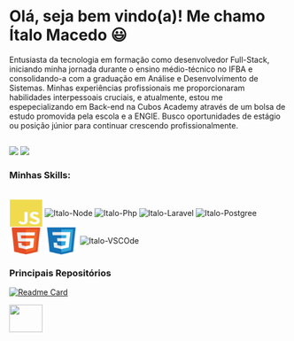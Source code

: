 # Olá, seja bem vindo(a)! Me chamo Ítalo Macedo 😃

Entusiasta da tecnologia em formação como desenvolvedor Full-Stack, iniciando minha jornada durante o ensino médio-técnico no IFBA e consolidando-a com a graduação em Análise e Desenvolvimento de Sistemas. Minhas experiências profissionais me proporcionaram habilidades interpessoais cruciais, e atualmente, estou me espepecializando em Back-end na Cubos Academy através de um bolsa de estudo promovida pela escola e a ENGIE. Busco oportunidades de estágio ou posição júnior para continuar crescendo profissionalmente.

##

<div>
  <a href="https://github.com/ItaloMac/github-readme-stats" style="display: inline-block;">
    <img height=180 src="https://github-readme-stats.vercel.app/api?username=ItaloMac&show_icons=true&theme=dracula" />
  </a>
  <a href="https://github.com/ItaloMac/convoychat" style="display: inline-block;">
    <img height=180 src="https://github-readme-stats.vercel.app/api/top-langs?username=ItaloMac&layout=compact&langs_count=8&card_width=320&theme=dracula" />
  </a>
</div>


### Minhas Skills:
<div style="display: inline_block"><br>
  <img align="center" alt="Italo-Js" height="50" width="60" src="https://raw.githubusercontent.com/devicons/devicon/master/icons/javascript/javascript-plain.svg">
  <img align="center" alt="Italo-Node" height="50" width="60" src="https://cdn.jsdelivr.net/gh/devicons/devicon@latest/icons/nodejs/nodejs-original.svg" />
  <img align="center" alt="Italo-Php" height="50" width="60" src="https://cdn.jsdelivr.net/gh/devicons/devicon@latest/icons/php/php-original.svg">
  <img align="center" alt="Italo-Laravel" height="50" width="60" src="https://cdn.jsdelivr.net/gh/devicons/devicon@latest/icons/laravel/laravel-original-wordmark.svg">
  <img align="center" alt="Italo-Postgree" height="50" width="60" src="https://cdn.jsdelivr.net/gh/devicons/devicon@latest/icons/postgresql/postgresql-original.svg">
  <img align="center" alt="Italo-HTML" height="50" width="60" src="https://raw.githubusercontent.com/devicons/devicon/master/icons/html5/html5-original.svg">
  <img align="center" alt="Italo-CSS" height="50" width="60" src="https://raw.githubusercontent.com/devicons/devicon/master/icons/css3/css3-original.svg">
  <img align="center" alt="Italo-VSCOde" height="50" width="60" src="https://cdn.jsdelivr.net/gh/devicons/devicon@latest/icons/vscode/vscode-original.svg">
</div>

### Principais Repositórios

[![Readme Card](https://github-readme-stats.vercel.app/api/pin/?username=ItaloMac&repo=api-restful-sistema-bancario&theme=dracula)](https://github.com/ItaloMac/api-restful-sistema-bancario)

<a href="https://www.linkedin.com/in/%C3%ADtalo-macedo/" target="_blank"><img height="50" width="60" src="https://cdn.jsdelivr.net/gh/devicons/devicon@latest/icons/linkedin/linkedin-original.svg"></a>

